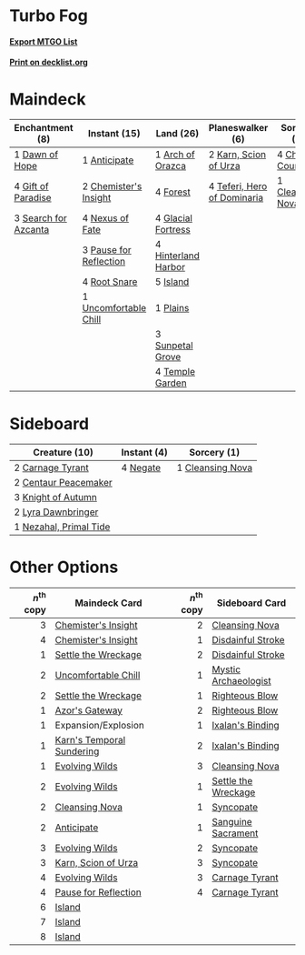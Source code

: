 # Turbo Fog

#### [Export MTGO List](../collection/Turbo%20Fog/Turbo%20Fog.txt)
#### [Print on decklist.org](http://decklist.org/?deckmain=1%09Anticipate%0A1%09Arch%20of%20Orazca%0A4%09Chart%20a%20Course%0A2%09Chemister's%20Insight%0A1%09Cleansing%20Nova%0A1%09Dawn%20of%20Hope%0A4%09Forest%0A4%09Gift%20of%20Paradise%0A4%09Glacial%20Fortress%0A4%09Hinterland%20Harbor%0A5%09Island%0A2%09Karn,%20Scion%20of%20Urza%0A4%09Nexus%20of%20Fate%0A3%09Pause%20for%20Reflection%0A1%09Plains%0A4%09Root%20Snare%0A3%09Search%20for%20Azcanta%0A3%09Sunpetal%20Grove%0A4%09Teferi,%20Hero%20of%20Dominaria%0A4%09Temple%20Garden%0A1%09Uncomfortable%20Chill&deckside=2%09Carnage%20Tyrant%0A2%09Centaur%20Peacemaker%0A1%09Cleansing%20Nova%0A3%09Knight%20of%20Autumn%0A2%09Lyra%20Dawnbringer%0A4%09Negate%0A1%09Nezahal,%20Primal%20Tide)
# Maindeck

|                                        Enchantment (8)                                        |                                          Instant (15)                                           |                                          Land (26)                                           |                                           Planeswalker (6)                                           |                                        Sorcery (5)                                        |
|-----------------------------------------------------------------------------------------------|-------------------------------------------------------------------------------------------------|----------------------------------------------------------------------------------------------|------------------------------------------------------------------------------------------------------|-------------------------------------------------------------------------------------------|
|1 [Dawn of Hope](http://gatherer.wizards.com/Pages/Card/Details.aspx?multiverseid=452758)      |1 [Anticipate](http://gatherer.wizards.com/Pages/Card/Details.aspx?multiverseid=447180)          |1 [Arch of Orazca](http://gatherer.wizards.com/Pages/Card/Details.aspx?multiverseid=439849)   |2 [Karn, Scion of Urza](http://gatherer.wizards.com/Pages/Card/Details.aspx?multiverseid=442889)      |4 [Chart a Course](http://gatherer.wizards.com/Pages/Card/Details.aspx?multiverseid=435200)|
|4 [Gift of Paradise](http://gatherer.wizards.com/Pages/Card/Details.aspx?multiverseid=447320)  |2 [Chemister's Insight](http://gatherer.wizards.com/Pages/Card/Details.aspx?multiverseid=452782) |4 [Forest](http://gatherer.wizards.com/Pages/Card/Details.aspx?multiverseid=439605)           |4 [Teferi, Hero of Dominaria](http://gatherer.wizards.com/Pages/Card/Details.aspx?multiverseid=443095)|1 [Cleansing Nova](http://gatherer.wizards.com/Pages/Card/Details.aspx?multiverseid=447145)|
|3 [Search for Azcanta](http://gatherer.wizards.com/Pages/Card/Details.aspx?multiverseid=435226)|4 [Nexus of Fate](http://gatherer.wizards.com/Pages/Card/Details.aspx?multiverseid=450253)       |4 [Glacial Fortress](http://gatherer.wizards.com/Pages/Card/Details.aspx?multiverseid=435416) |                                                                                                      |                                                                                           |
|                                                                                               |3 [Pause for Reflection](http://gatherer.wizards.com/Pages/Card/Details.aspx?multiverseid=452890)|4 [Hinterland Harbor](http://gatherer.wizards.com/Pages/Card/Details.aspx?multiverseid=241988)|                                                                                                      |                                                                                           |
|                                                                                               |4 [Root Snare](http://gatherer.wizards.com/Pages/Card/Details.aspx?multiverseid=447335)          |5 [Island](http://gatherer.wizards.com/Pages/Card/Details.aspx?multiverseid=439602)           |                                                                                                      |                                                                                           |
|                                                                                               |1 [Uncomfortable Chill](http://gatherer.wizards.com/Pages/Card/Details.aspx?multiverseid=447218) |1 [Plains](http://gatherer.wizards.com/Pages/Card/Details.aspx?multiverseid=439601)           |                                                                                                      |                                                                                           |
|                                                                                               |                                                                                                 |3 [Sunpetal Grove](http://gatherer.wizards.com/Pages/Card/Details.aspx?multiverseid=420946)   |                                                                                                      |                                                                                           |
|                                                                                               |                                                                                                 |4 [Temple Garden](http://gatherer.wizards.com/Pages/Card/Details.aspx?multiverseid=405112)    |                                                                                                      |                                                                                           |


# Sideboard

|                                          Creature (10)                                          |                                    Instant (4)                                    |                                        Sorcery (1)                                        |
|-------------------------------------------------------------------------------------------------|-----------------------------------------------------------------------------------|-------------------------------------------------------------------------------------------|
|2 [Carnage Tyrant](http://gatherer.wizards.com/Pages/Card/Details.aspx?multiverseid=435334)      |4 [Negate](http://gatherer.wizards.com/Pages/Card/Details.aspx?multiverseid=447135)|1 [Cleansing Nova](http://gatherer.wizards.com/Pages/Card/Details.aspx?multiverseid=447145)|
|2 [Centaur Peacemaker](http://gatherer.wizards.com/Pages/Card/Details.aspx?multiverseid=452908)  |                                                                                   |                                                                                           |
|3 [Knight of Autumn](http://gatherer.wizards.com/Pages/Card/Details.aspx?multiverseid=452933)    |                                                                                   |                                                                                           |
|2 [Lyra Dawnbringer](http://gatherer.wizards.com/Pages/Card/Details.aspx?multiverseid=442914)    |                                                                                   |                                                                                           |
|1 [Nezahal, Primal Tide](http://gatherer.wizards.com/Pages/Card/Details.aspx?multiverseid=439702)|                                                                                   |                                                                                           |


# Other Options

|*n*<sup>th</sup> copy|                                           Maindeck Card                                            |*n*<sup>th</sup> copy|                                        Sideboard Card                                         |
|--------------------:|----------------------------------------------------------------------------------------------------|--------------------:|-----------------------------------------------------------------------------------------------|
|                    3|[Chemister's Insight](http://gatherer.wizards.com/Pages/Card/Details.aspx?multiverseid=452782)      |                    2|[Cleansing Nova](http://gatherer.wizards.com/Pages/Card/Details.aspx?multiverseid=447145)      |
|                    4|[Chemister's Insight](http://gatherer.wizards.com/Pages/Card/Details.aspx?multiverseid=452782)      |                    1|[Disdainful Stroke](http://gatherer.wizards.com/Pages/Card/Details.aspx?multiverseid=446776)   |
|                    1|[Settle the Wreckage](http://gatherer.wizards.com/Pages/Card/Details.aspx?multiverseid=435186)      |                    2|[Disdainful Stroke](http://gatherer.wizards.com/Pages/Card/Details.aspx?multiverseid=446776)   |
|                    2|[Uncomfortable Chill](http://gatherer.wizards.com/Pages/Card/Details.aspx?multiverseid=447218)      |                    1|[Mystic Archaeologist](http://gatherer.wizards.com/Pages/Card/Details.aspx?multiverseid=447199)|
|                    2|[Settle the Wreckage](http://gatherer.wizards.com/Pages/Card/Details.aspx?multiverseid=435186)      |                    1|[Righteous Blow](http://gatherer.wizards.com/Pages/Card/Details.aspx?multiverseid=452773)      |
|                    1|[Azor's Gateway](http://gatherer.wizards.com/Pages/Card/Details.aspx?multiverseid=439838)           |                    2|[Righteous Blow](http://gatherer.wizards.com/Pages/Card/Details.aspx?multiverseid=452773)      |
|                    1|Expansion/Explosion                                                                                 |                    1|[Ixalan's Binding](http://gatherer.wizards.com/Pages/Card/Details.aspx?multiverseid=435168)    |
|                    1|[Karn's Temporal Sundering](http://gatherer.wizards.com/Pages/Card/Details.aspx?multiverseid=442943)|                    2|[Ixalan's Binding](http://gatherer.wizards.com/Pages/Card/Details.aspx?multiverseid=435168)    |
|                    1|[Evolving Wilds](http://gatherer.wizards.com/Pages/Card/Details.aspx?multiverseid=397871)           |                    3|[Cleansing Nova](http://gatherer.wizards.com/Pages/Card/Details.aspx?multiverseid=447145)      |
|                    2|[Evolving Wilds](http://gatherer.wizards.com/Pages/Card/Details.aspx?multiverseid=397871)           |                    1|[Settle the Wreckage](http://gatherer.wizards.com/Pages/Card/Details.aspx?multiverseid=435186) |
|                    2|[Cleansing Nova](http://gatherer.wizards.com/Pages/Card/Details.aspx?multiverseid=447145)           |                    1|[Syncopate](http://gatherer.wizards.com/Pages/Card/Details.aspx?multiverseid=270369)           |
|                    2|[Anticipate](http://gatherer.wizards.com/Pages/Card/Details.aspx?multiverseid=447180)               |                    1|[Sanguine Sacrament](http://gatherer.wizards.com/Pages/Card/Details.aspx?multiverseid=435185)  |
|                    3|[Evolving Wilds](http://gatherer.wizards.com/Pages/Card/Details.aspx?multiverseid=397871)           |                    2|[Syncopate](http://gatherer.wizards.com/Pages/Card/Details.aspx?multiverseid=270369)           |
|                    3|[Karn, Scion of Urza](http://gatherer.wizards.com/Pages/Card/Details.aspx?multiverseid=442889)      |                    3|[Syncopate](http://gatherer.wizards.com/Pages/Card/Details.aspx?multiverseid=270369)           |
|                    4|[Evolving Wilds](http://gatherer.wizards.com/Pages/Card/Details.aspx?multiverseid=397871)           |                    3|[Carnage Tyrant](http://gatherer.wizards.com/Pages/Card/Details.aspx?multiverseid=435334)      |
|                    4|[Pause for Reflection](http://gatherer.wizards.com/Pages/Card/Details.aspx?multiverseid=452890)     |                    4|[Carnage Tyrant](http://gatherer.wizards.com/Pages/Card/Details.aspx?multiverseid=435334)      |
|                    6|[Island](http://gatherer.wizards.com/Pages/Card/Details.aspx?multiverseid=439602)                   |                     |                                                                                               |
|                    7|[Island](http://gatherer.wizards.com/Pages/Card/Details.aspx?multiverseid=439602)                   |                     |                                                                                               |
|                    8|[Island](http://gatherer.wizards.com/Pages/Card/Details.aspx?multiverseid=439602)                   |                     |                                                                                               |

